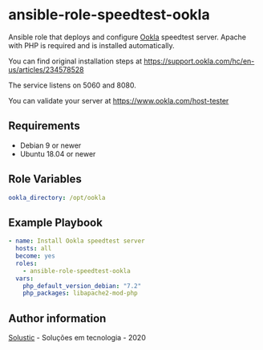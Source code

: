ansible-role-speedtest-ookla
==========================

Ansible role that deploys and configure [Ookla](https://www.speedtest.net/) speedtest server. Apache with PHP is required and is installed automatically.

You can find original installation steps at https://support.ookla.com/hc/en-us/articles/234578528

The service listens on 5060 and 8080.

You can validate your server at https://www.ookla.com/host-tester

Requirements
------------

* Debian 9 or newer
* Ubuntu 18.04 or newer

Role Variables
--------------

```yaml
ookla_directory: /opt/ookla
```

Example Playbook
----------------

```yaml
- name: Install Ookla speedtest server
  hosts: all
  become: yes
  roles:
    - ansible-role-speedtest-ookla
  vars:
    php_default_version_debian: "7.2"
    php_packages: libapache2-mod-php
```

Author information
------------------

[Solustic](http://www.solustic.com.br/) - Soluções em tecnologia - 2020
